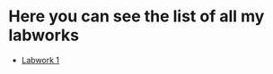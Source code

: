 # Here you can see the list of all my labworks
- [Labwork 1](https://github.com/OlegLarionov999/OTUS-networks/tree/main/labs/lab00)
